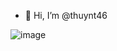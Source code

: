 - 👋 Hi, I’m @thuynt46

<!---
thuynt46/thuynt46 is a ✨ special ✨ repository because its `README.md` (this file) appears on your GitHub profile.
You can click the Preview link to take a look at your changes.
--->
![image](https://user-images.githubusercontent.com/110077508/203955165-de9edd7b-0390-4003-b4bc-5e9fc8b65942.png)

